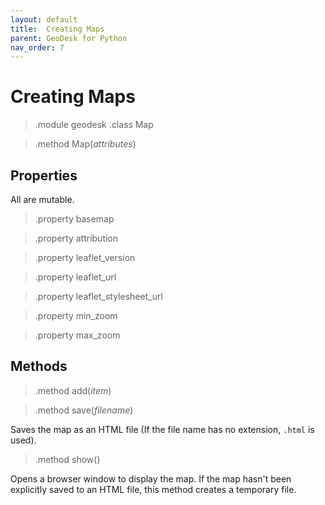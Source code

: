 ```yaml
---
layout: default
title:  Creating Maps
parent: GeoDesk for Python
nav_order: 7
---
```

# Creating Maps

> .module geodesk
> .class Map


> .method Map(*attributes*)

## Properties

All are mutable.

> .property basemap

> .property attribution

> .property leaflet_version

> .property leaflet_url

> .property leaflet_stylesheet_url

> .property min_zoom

> .property max_zoom

## Methods

> .method add(*item*)

> .method save(*filename*)

Saves the map as an HTML file (If the file name has no extension, `.html` is used).

> .method show()

Opens a browser window to display the map. If the map hasn't been explicitly saved to an HTML file, this method creates a temporary file.
